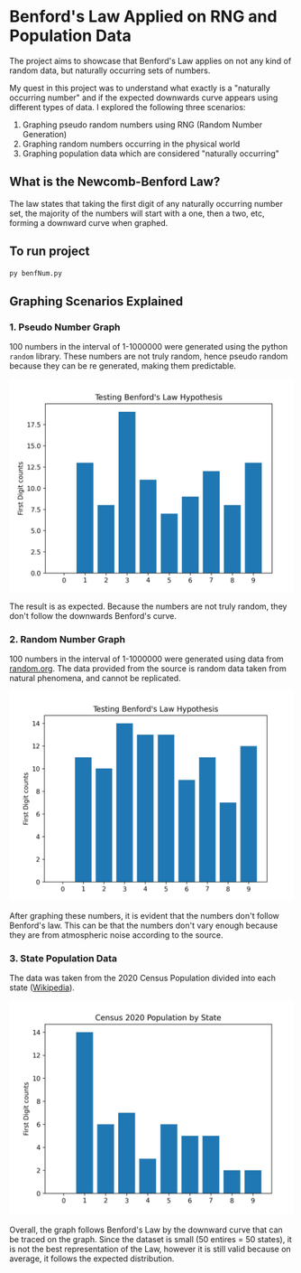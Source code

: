 # Benford's Law Applied on RNG and Population Data 
The project aims to showcase that Benford's Law applies on not any kind of random data, but naturally occurring sets of numbers. 

My quest in this project was to understand what exactly is a "naturally occurring number" and if the expected downwards curve appears using different types of data. I explored the following three scenarios:
1. Graphing pseudo random numbers using RNG (Random Number Generation)
2. Graphing random numbers occurring in the physical world
3. Graphing population data which are considered "naturally occurring"

## What is the Newcomb-Benford Law? 
The law states that taking the first digit of any naturally occurring number set, the majority of the numbers will start with a one, then a two, etc, forming a downward curve when graphed. 

## To run project
```bash
py benfNum.py
```

## Graphing Scenarios Explained
### 1. Pseudo Number Graph 

100 numbers in the interval of 1-1000000 were generated using the python `random` library. 
These numbers are not truly random, hence pseudo random because they can be re generated, making them predictable. 

![Pseudo Number Graph](/graphs/pseudo-number-graph.JPG)

The result is as expected. Because the numbers are not truly random, they don't follow the downwards Benford's curve. 

### 2. Random Number Graph
100 numbers in the interval of 1-1000000 were generated using data from [random.org](https://www.random.org/integers/).
The data provided from the source is random data taken from natural phenomena, and cannot be replicated.

![random.org Number Graph](/graphs/random.org-number-graph.JPG)

After graphing these numbers, it is evident that the numbers don't follow Benford's law. This can be that the numbers don't vary enough because they are from atmospheric noise according to the source.

### 3. State Population Data
The data was taken from the 2020 Census Population divided into each state ([Wikipedia](https://en.wikipedia.org/wiki/2020_United_States_census)).

![2020 Census Graph by First Digit](/graphs/census2020-state-number-graph.JPG)

Overall, the graph follows Benford's Law by the downward curve that can be traced on the graph.
Since the dataset is small (50 entires = 50 states), it is not the best representation of the Law, however it is still valid because on average, it follows the expected distribution. 